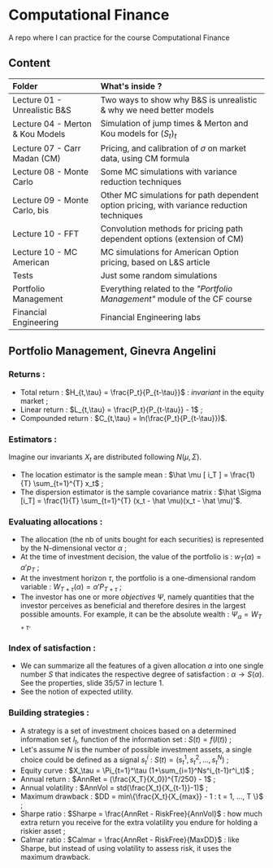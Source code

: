 # Computational Finance
A repo where I can practice for the course Computational Finance

## Content
| Folder | What's inside ? |
|:-------|:------------|
|Lecture 01 - Unrealistic B&S| Two ways to show why B&S is unrealistic & why we need better models|
|Lecture 04 - Merton & Kou Models| Simulation of jump times & Merton and Kou models for $(S_t)_t$|
|Lecture 07 - Carr Madan (CM)| Pricing, and calibration of $\sigma$ on market data, using CM formula |
|Lecture 08 - Monte Carlo| Some MC simulations with variance reduction techniques|
|Lecture 09 - Monte Carlo, bis| Other MC simulations for path dependent option pricing, with variance reduction techniques|
|Lecture 10 - FFT| Convolution methods for pricing path dependent options (extension of CM)|
|Lecture 10 - MC American| MC simulations for American Option pricing, based on L&S article|
|Tests| Just some random simulations |
|Portfolio Management| Everything related to the $\textit{"Portfolio Management"}$ module of the CF course|
|Financial Engineering| Financial Engineering labs|

## Portfolio Management, Ginevra Angelini

### Returns :
- Total return : $H_{t,\tau} = \frac{P_t}{P_{t-\tau}}$ : $invariant$ in the equity market ;
- Linear return : $L_{t,\tau} = \frac{P_t}{P_{t-\tau}} - 1$ ;
- Compounded return : $C_{t,\tau} = ln(\frac{P_t}{P_{t-\tau}})$.

### Estimators :
Imagine our invariants $X_t$ are distributed following $N(\mu, \Sigma)$.
- The location estimator is the sample mean : $\hat \mu [ i_T ] = \frac{1}{T} \sum_{t=1}^{T} x_t$ ;
- The dispersion estimator is the sample covariance matrix : $\hat \Sigma [i_T] = \frac{1}{T} \sum_{t=1}^{T} (x_t - \hat \mu)(x_t - \hat \mu)'$.

### Evaluating allocations :
- The allocation (the nb of units bought for each securities) is represented by the N-dimensional vector $\alpha$ ;
- At the time of investment decision, the value of the portfolio is : $w_T(\alpha) = \alpha'p_T$ ;
- At the investment horizon $\tau$, the portfolio is a one-dimensional random variable : $W_{T+\tau}(\alpha) = \alpha'P_{T+\tau}$ ;
- The investor has one or more $objectives$ $\Psi$, namely quantities that the investor perceives as beneficial and therefore desires in the largest possible amounts. For example, it can be the absolute wealth : $\Psi_\alpha = W_{T+\tau}$.

### Index of satisfaction :
- We can summarize all the features of a given allocation $\alpha$ into one single number $S$ that indicates the respective degree of satisfaction : $\alpha \rightarrow S(\alpha)$. See the properties, slide $35/57$ in lecture $1$.
- See the notion of expected utility.

### Building strategies :
- A strategy is a set of investment choices based on a determined information set $I_t$, function of the information set : $S(t) = f(I(t))$ ;
- Let's assume $N$ is the number of possible investment assets, a single choice could be defined as a signal $s_t^i$ : $S(t) = (s^1_t, s^2_t, ..., s^N_t)$ ;
- Equity curve : $X_\tau = \Pi_{t=1}^\tau (1+\sum_{i=1}^Ns^i_{t-1}r^i_t)$ ;
- Annual return : $AnnRet = (\frac{X_T}{X_0})^{T/250} - 1$ ;
- Annual volatility : $AnnVol = std(\frac{X_t}{X_{t-1}}-1)$ ;
- Maximum drawback : $DD = min\{\frac{X_t}{X_{max}} - 1 : t = 1, ..., T \}$ ;
- Sharpe ratio : $Sharpe = \frac{AnnRet - RiskFree}{AnnVol}$ : how much extra return you receive for the extra volatility you endure for holding a riskier asset ;
- Calmar ratio : $Calmar = \frac{AnnRet - RiskFree}{MaxDD}$ : like Sharpe, but instead of using volatility to assess risk, it uses the maximum drawback.
